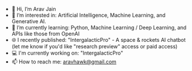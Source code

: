- 👋 Hi, I’m Arav Jain
- 👀 I’m interested in: Artificial Intelligence, Machine Learning, and Generative AI.
- 🌱 I’m currently learning: Python, Machine Learning / Deep Learning, and APIs like those from OpenAI
- 🌐 I recently published: "IntergalacticPro" - A space & rockets AI chatbot (let me know if you'd like "research preview" access or paid access)
- 💻 I'm currently working on: "IntergalacticPro"
- 📫 How to reach me: aravhawk@gmail.com

<!---
aravhawk/aravhawk is a ✨ special ✨ repository because its `README.md` (this file) appears on your GitHub profile.
You can click the Preview link to take a look at your changes.
--->
